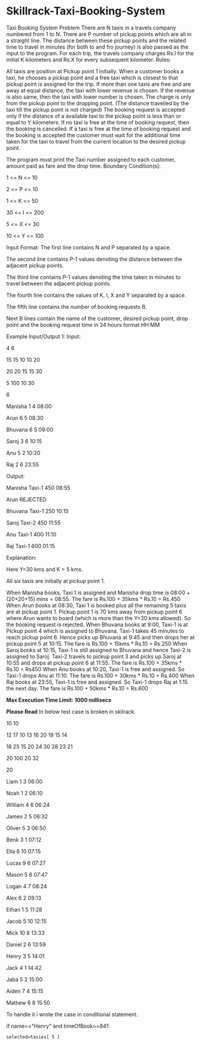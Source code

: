 # Skillrack-Taxi-Booking-System

Taxi Booking System Problem
There are N taxis in a travels company numbered from 1 to N. There are P number of pickup points which are all in a straight line. The distance between these pickup points and the related time to travel in minutes (for both to and fro journey) is also passed as the input to the program. For each trip, the travels company charges Rs.I for the initial K kilometers and Rs.X for every subsequent kilometer.
Rules:

All taxis are position at Pickup point 1 initially.
When a customer books a taxi, he chooses a pickup point and a free taxi which is closest to that pickup point is assigned for the trip. If more than one taxis are free and are away at equal distance, the taxi with lower revenue is chosen. If the revenue is also same, then the taxi with lower number is chosen.
The charge is only from the pickup point to the dropping point. (The distance travelled by the taxi till the pickup point is not charged)
The booking request is accepted only if the distance of a available taxi to the pickup point is less than or equal to Y kilometers.
If no taxi is free at the time of booking request, then the booking is cancelled.
If a taxi is free at the time of booking request and the booking is accepted the customer must wait for the additional time taken for the taxi to travel from the current location to the desired pickup point.

The program must print the Taxi number assigned to each customer, amount paid as fare and the drop time.
Boundary Condition(s):

1 <= N <= 10

2 <= P <= 10

1 <= K <= 50

30 <= I <= 200

5 <= X <= 30

10 <= Y <= 100

Input Format:
The first line contains N and P separated by a space.

The second line contains P-1 values denoting the distance between the adjacent pickup points.

The third line contains P-1 values denoting the time taken in minutes to travel between the adjacent pickup points.

The fourth line contains the values of K, I, X and Y separated by a space.

The fifth line contains the number of booking requests B.

Next B lines contain the name of the customer, desired pickup point, drop point and the booking request time in 24 hours format HH:MM

Example Input/Output 1:
Input:

4 6

15 15 10 10 20

20 20 15 15 30

5 100 10 30

6

Manisha 1 4 08:00

Arun 6 5 08:30

Bhuvana 6 5 09:00

Saroj 3 6 10:15

Anu 5 2 10:20

Raj 2 6 23:55

Output:

Manisha Taxi-1 450 08:55

Arun REJECTED

Bhuvana Taxi-1 250 10:15

Saroj Taxi-2 450 11:55

Anu Taxi-1 400 11:10

Raj Taxi-1 600 01:15

Explanation:

Here Y=30 kms and K = 5 kms.

All six taxis are initially at pickup point 1.

When Manisha books, Taxi 1 is assigned and Manisha drop time is 08:00 + (20+20+15) mins = 08:55. The fare is Rs.100 + 35kms * Rs.10 = Rs.450
When Arun books at 08:30, Taxi 1 is booked plus all the remaining 5 taxis are at pickup point 1. Pickup point 1 is 70 kms away from pickup point 6 where Arun wants to board (which is more than the Y=30 kms allowed). So the booking request is rejected.
When Bhuvana books at 9:00, Taxi-1 is at Pickup point 4 which is assigned to Bhuvana. Taxi-1 takes 45 minutes to reach pickup point 6. Hence picks up Bhuvana at 9:45 and then drops her at pickup point 5 at 10:15. The fare is Rs.100 + 15kms * Rs.10 = Rs.250
When Saroj books at 10:15, Taxi-1 is still assigned to Bhuvana and hence Taxi-2 is assigned to Saroj. Taxi-2 travels to pickup point 3 and picks up Saroj at 10:55 and drops at pickup point 6 at 11:55. The fare is Rs.100 + 35kms * Rs.10 = Rs450
When Anu books at 10:20, Taxi-1 is free and assigned. So Taxi-1 drops Anu at 11:10. The fare is Rs.100 + 30kms * Rs.10 = Rs.400
When Raj books at 23:55, Taxi-1 is free and assigned. So Taxi-1 drops Raj at 1:15 the next day. The fare is Rs.100 + 50kms * Rs.10 = Rs.600

**Max Execution Time Limit: 1000 millisecs**

**Please Read**
In below test case is broken in skilrack.

10 10

12 17 10 13 16 20 19 15 14

18 25 15 20 24 30 28 23 21

20 100 20 32

20

Liam 1 3 06:00

Noah 1 2 06:10

William 4 6 06:24

James 2 5 06:32

Oliver 5 3 06:50

Benk 3 1 07:12

Ella 8 10 07:15

Lucas 9 6 07:27

Mason 5 8 07:47

Logan 4 7 08:24

Alex 6 2 09:13

Ethan 1 5 11:28

Jacob 5 10 12:15

Mick 10 8 13:33

Daniel 2 6 13:59

Henry 3 5 14:01

Jack 4 1 14:42

Jaba 5 2 15:00

Aiden 7 4 15:15

Mathew 6 8 15:50

To handle it i wrote the case in conditional statement. 


if name=="Henry" and timeOfBook==841:

    selected=taxies[ 5 ]

    

